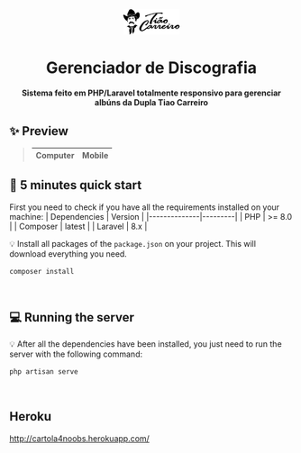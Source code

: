 <div align="center">
    <img src="public/imagens/logo.png" width="100px" />
</div>
<h1 align="center">
  Gerenciador de Discografia
</h1>

<h4 align="center">
    Sistema feito em PHP/Laravel totalmente responsivo para gerenciar albúns da Dupla Tiao Carreiro

</h4> 

## :sparkles: Preview 

> Computer | Mobile
> --- | --- |
<!-- > <a href="https://imgur.com/a/br6VcAN" target=”_blank”><img src="https://i.imgur.com/iHesRD5.png" /></a>  | <a href="https://imgur.com/a/br6VcAN" target="_blank"><img src="https://i.imgur.com/AiIrHzx.png" width="280px"/></a> | -->
## :rocket: 5 minutes quick start
First you need to check if you have all the requirements installed on your machine:
| Dependencies | Version |
|--------------|---------|
| PHP          | \>= 8.0 | 
| Composer     | latest  | 
| Laravel      | 8.x     | 

:bulb: Install all packages of the `package.json` on your project. This will download everything you need.


```
composer install
```
<br>

## :computer: Running the server

:bulb: After all the dependencies have been installed, you just need to run the server with the following command:

```
php artisan serve
```
<br>

## Heroku
http://cartola4noobs.herokuapp.com/